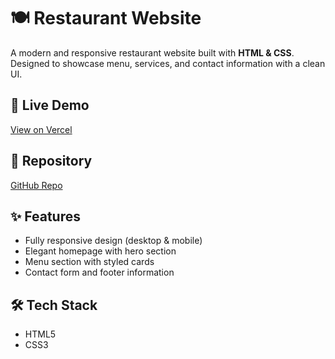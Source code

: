 # 🍽️ Restaurant Website

A modern and responsive restaurant website built with **HTML & CSS**.  
Designed to showcase menu, services, and contact information with a clean UI.  

## 🔗 Live Demo
[View on Vercel](https://restaurant-website-blond-alpha.vercel.app/)

## 📂 Repository
[GitHub Repo](https://github.com/mohammedkhames792/restaurant-website)

## ✨ Features
- Fully responsive design (desktop & mobile)  
- Elegant homepage with hero section  
- Menu section with styled cards  
- Contact form and footer information  

## 🛠️ Tech Stack
- HTML5  
- CSS3


